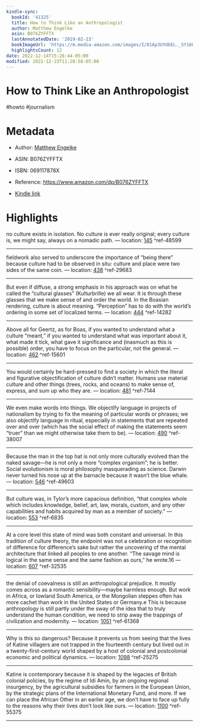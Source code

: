 ```yaml
---
kindle-sync:
  bookId: '41325'
  title: How to Think Like an Anthropologist
  author: Matthew Engelke
  asin: B076ZYFFTX
  lastAnnotatedDate: '2019-02-13'
  bookImageUrl: 'https://m.media-amazon.com/images/I/81Ap3UYdbEL._SY160.jpg'
  highlightsCount: 12
date: 2022-12-14T15:28:44-05:00
modified: 2022-12-23T11:28:58-05:00
---
```

# How to Think Like an Anthropologist

#howto #journalism 

# Metadata

* Author: [Matthew Engelke](https://www.amazon.comundefined)

* ASIN: B076ZYFFTX

* ISBN: 069117878X

* Reference: <https://www.amazon.com/dp/B076ZYFFTX>

* [Kindle link](kindle://book?action=open&asin=B076ZYFFTX)

# Highlights

no culture exists in isolation. No culture is ever really original; every culture is, we might say, always on a nomadic path. — location: [145](kindle://book?action=open&asin=B076ZYFFTX&location=145) ^ref-48599

---

fieldwork also served to underscore the importance of “being there” because culture had to be observed in situ: culture and place were two sides of the same coin. — location: [438](kindle://book?action=open&asin=B076ZYFFTX&location=438) ^ref-29683

---

But even if diffuse, a strong emphasis in his approach was on what he called the “cultural glasses” (Kulturbrille) we all wear. It is through these glasses that we make sense of and order the world. In the Boasian rendering, culture is about meaning. “Perception” has to do with the world’s ordering in some set of localized terms. — location: [444](kindle://book?action=open&asin=B076ZYFFTX&location=444) ^ref-14282

---

Above all for Geertz, as for Boas, if you wanted to understand what a culture “meant,” if you wanted to understand what was important about it, what made it tick, what gave it significance and (inasmuch as this is possible) order, you have to focus on the particular, not the general. — location: [462](kindle://book?action=open&asin=B076ZYFFTX&location=462) ^ref-15601

---

You would certainly be hard-pressed to find a society in which the literal and figurative objectification of culture didn’t matter. Humans use material culture and other things (trees, rocks, and oceans) to make sense of, express, and sum up who they are. — location: [481](kindle://book?action=open&asin=B076ZYFFTX&location=481) ^ref-7144

---

We even make words into things. We objectify language in projects of nationalism by trying to fix the meaning of particular words or phrases; we also objectify language in ritual, especially in statements that are repeated over and over (which has the social effect of making the statements seem “truer” than we might otherwise take them to be). — location: [490](kindle://book?action=open&asin=B076ZYFFTX&location=490) ^ref-38007

---

Because the man in the top hat is not only more culturally evolved than the naked savage—he is not only a more “complex organism”; he is better. Social evolutionism is moral philosophy masquerading as science. Darwin never turned his nose up at the barnacle because it wasn’t the blue whale. — location: [546](kindle://book?action=open&asin=B076ZYFFTX&location=546) ^ref-49603

---

But culture was, in Tylor’s more capacious definition, “that complex whole which includes knowledge, belief, art, law, morals, custom, and any other capabilities and habits acquired by man as a member of society.” — location: [553](kindle://book?action=open&asin=B076ZYFFTX&location=553) ^ref-6835

---

At a core level this state of mind was both constant and universal. In this tradition of culture theory, the endpoint was not a celebration or recognition of difference for difference’s sake but rather the uncovering of the mental architecture that linked all peoples to one another. “The savage mind is logical in the same sense and the same fashion as ours,” he wrote.16 — location: [607](kindle://book?action=open&asin=B076ZYFFTX&location=607) ^ref-32535

---

the denial of coevalness is still an anthropological prejudice. It mostly comes across as a romantic sensibility—maybe harmless enough. But work in Africa, or lowland South America, or the Mongolian steppes often has more cachet than work in the United States or Germany.e This is because anthropology is still partly under the sway of the idea that to truly understand the human condition, we need to strip away the trappings of civilization and modernity. — location: [1051](kindle://book?action=open&asin=B076ZYFFTX&location=1051) ^ref-61368

---

Why is this so dangerous? Because it prevents us from seeing that the lives of Katine villagers are not trapped in the fourteenth century but lived out in a twenty-first-century world shaped by a host of colonial and postcolonial economic and political dynamics. — location: [1098](kindle://book?action=open&asin=B076ZYFFTX&location=1098) ^ref-25275

---

Katine is contemporary because it is shaped by the legacies of British colonial policies, by the regime of Idi Amin, by an ongoing regional insurgency, by the agricultural subsidies for farmers in the European Union, by the strategic plans of the International Monetary Fund, and more. If we can place the African Other in an earlier age, we don’t have to face up fully to the reasons why their lives don’t look like ours. — location: [1100](kindle://book?action=open&asin=B076ZYFFTX&location=1100) ^ref-55375

---
